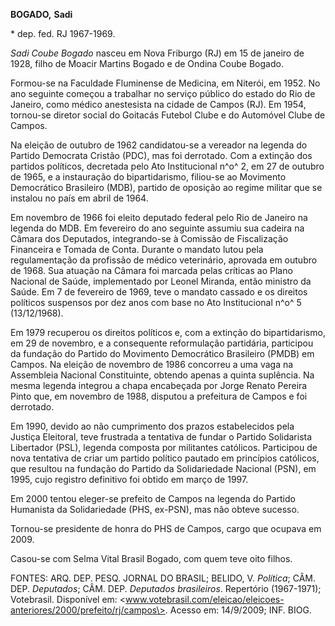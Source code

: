 **BOGADO,** **Sadi**

\* dep. fed. RJ 1967-1969.

*Sadi Coube Bogado* nasceu em Nova Friburgo (RJ) em 15 de janeiro de
1928, filho de Moacir Martins Bogado e de Ondina Coube Bogado.

Formou-se na Faculdade Fluminense de Medicina, em Niterói, em 1952. No
ano seguinte começou a trabalhar no serviço público do estado do Rio de
Janeiro, como médico anestesista na cidade de Campos (RJ). Em 1954,
tornou-se diretor social do Goitacás Futebol Clube e do Automóvel Clube
de Campos.

Na eleição de outubro de 1962 candidatou-se a vereador na legenda do
Partido Democrata Cristão (PDC), mas foi derrotado. Com a extinção dos
partidos políticos, decretada pelo Ato Institucional n^o^ 2, em 27 de
outubro de 1965, e a instauração do bipartidarismo, filiou-se ao
Movimento Democrático Brasileiro (MDB), partido de oposição ao regime
militar que se instalou no país em abril de 1964.

Em novembro de 1966 foi eleito deputado federal pelo Rio de Janeiro na
legenda do MDB. Em fevereiro do ano seguinte assumiu sua cadeira na
Câmara dos Deputados, integrando-se à Comissão de Fiscalização
Financeira e Tomada de Conta. Durante o mandato lutou pela
regulamentação da profissão de médico veterinário, aprovada em outubro
de 1968. Sua atuação na Câmara foi marcada pelas críticas ao Plano
Nacional de Saúde, implementado por Leonel Miranda, então ministro da
Saúde. Em 7 de fevereiro de 1969, teve o mandato cassado e os direitos
políticos suspensos por dez anos com base no Ato Institucional n^o^ 5
(13/12/1968).

Em 1979 recuperou os direitos políticos e, com a extinção do
bipartidarismo, em 29 de novembro, e a consequente reformulação
partidária, participou da fundação do Partido do Movimento Democrático
Brasileiro (PMDB) em Campos. Na eleição de novembro de 1986 concorreu a
uma vaga na Assembleia Nacional Constituinte, obtendo apenas a quinta
suplência. Na mesma legenda integrou a chapa encabeçada por Jorge Renato
Pereira Pinto que, em novembro de 1988, disputou a prefeitura de Campos
e foi derrotado.

Em 1990, devido ao não cumprimento dos prazos estabelecidos pela Justiça
Eleitoral, teve frustrada a tentativa de fundar o Partido Solidarista
Libertador (PSL), legenda composta por militantes católicos. Participou
de nova tentativa de criar um partido político pautado em princípios
católicos, que resultou na fundação do Partido da Solidariedade Nacional
(PSN), em 1995, cujo registro definitivo foi obtido em março de 1997.

Em 2000 tentou eleger-se prefeito de Campos na legenda do Partido
Humanista da Solidariedade (PHS, ex-PSN), mas não obteve sucesso.

Tornou-se presidente de honra do PHS de Campos, cargo que ocupava em
2009.

Casou-se com Selma Vital Brasil Bogado, com quem teve oito filhos.

FONTES: ARQ. DEP. PESQ. JORNAL DO BRASIL; BELIDO, V. *Política*; CÂM.
DEP. *Deputados*; CÂM. DEP. *Deputados brasileiros*. Repertório
(1967-1971); Votebrasil. Disponível em:
\<www.votebrasil.com/eleicao/eleicoes-anteriores/2000/prefeito/rj/campos\>.
Acesso em: 14/9/2009; INF. BIOG.
